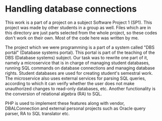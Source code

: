 # Handling database connections

This work is a part of a project on a subject Software Project 1 (SP1). This project was made by other students in a group as well. Files which are in this directory are just parts selected from the whole project, so these codes don't work on their own. Most of the code here was written by me. 

The project which we were programming is a part of a system called "DBS portál" (Database systems portal). This portal is part of the teaching of the DBS (Database systems) subject. Our task was to rewrite one part of it, namely a microservice that is in charge of managing student databases, running SQL commands on database connections and managing database rights. Student databases are used for creating student's semestral work. The microservice also uses external services for parsing SQL queries, according to which it can verify whether the user does not make unauthorized changes to read-only databases, etc. Another functionality is the conversion of relational algebra (RA) to SQL.

PHP is used to implement these features along with vendor, DBALConnection and external personal projects such as Oracle query parser, RA to SQL translator etc.
